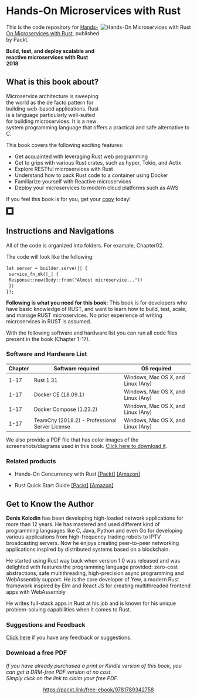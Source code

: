 # Hands-On Microservices with Rust

<a href="https://www.packtpub.com/web-development/hands-microservices-rust?utm_source=github&utm_medium=repository&utm_campaign=9781789342758 "><img src="https://d255esdrn735hr.cloudfront.net/sites/default/files/imagecache/ppv4_main_book_cover/B11206.png" alt="Hands-On Microservices with Rust" height="256px" align="right"></a>

This is the code repository for [Hands-On Microservices with Rust](https://www.packtpub.com/web-development/hands-microservices-rust?utm_source=github&utm_medium=repository&utm_campaign=9781789342758 ), published by Packt.

**Build, test, and deploy scalable and reactive microservices with Rust 2018**

## What is this book about?
Microservice architecture is sweeping the world as the de facto pattern for building web-based applications. Rust is a language particularly well-suited for building microservices. It is a new system programming language that offers a practical and safe alternative to C.

This book covers the following exciting features:
* Get acquainted with leveraging Rust web programming 
* Get to grips with various Rust crates, such as hyper, Tokio, and Actix 
* Explore RESTful microservices with Rust 
* Understand how to pack Rust code to a container using Docker 
* Familiarize yourself with Reactive microservices 
* Deploy your microservices to modern cloud platforms such as AWS 

If you feel this book is for you, get your [copy](https://www.amazon.com/dp/1789342759) today!

<a href="https://www.packtpub.com/?utm_source=github&utm_medium=banner&utm_campaign=GitHubBanner"><img src="https://raw.githubusercontent.com/PacktPublishing/GitHub/master/GitHub.png" 
alt="https://www.packtpub.com/" border="5" /></a>

## Instructions and Navigations
All of the code is organized into folders. For example, Chapter02.

The code will look like the following:
```
let server = builder.serve(|| {
 service_fn_ok(|_| {
 Response::new(Body::from("Almost microservice..."))
 })
});
```

**Following is what you need for this book:**
This book is for developers who have basic knowledge of RUST, and want to learn how to build, test, scale, and manage RUST microservices. No prior experience of writing microservices in RUST is assumed.

With the following software and hardware list you can run all code files present in the book (Chapter 1-17).
### Software and Hardware List
| Chapter 	| Software required | OS required |
| -------- 	| ------------------------------------ | ----------------------------------- |
| 1-17		| Rust 1.31 										| Windows, Mac OS X, and Linux (Any) |
| 1-17		| Docker CE (18.09.1) 								| Windows, Mac OS X, and Linux (Any) |
| 1-17 		| Docker Compose (1.23.2)							| Windows, Mac OS X, and Linux (Any) |
| 1-17 		| TeamCity (2018.2) - Professional Server License 	| Windows, Mac OS X, and Linux (Any) |


We also provide a PDF file that has color images of the screenshots/diagrams used in this book. [Click here to download it](https://www.packtpub.com/sites/default/files/downloads/9781789342758_ColorImages.pdf).

### Related products
* Hands-On Concurrency with Rust [[Packt]](https://www.packtpub.com/application-development/hands-concurrency-rust?utm_source=github&utm_medium=repository&utm_campaign=9781788399975 ) [[Amazon]](https://www.amazon.com/dp/1788399978)

* Rust Quick Start Guide [[Packt]](https://www.packtpub.com/application-development/rust-quick-start-guide?utm_source=github&utm_medium=repository&utm_campaign=9781789616705 ) [[Amazon]](https://www.amazon.com/dp/1789616700)

## Get to Know the Author
**Denis Kolodin**
has been developing high-loaded network applications for more than 12 years. He has mastered and used different kind of programming languages like C, Java, Python and even Go for developing various applications from high-frequency trading robots to IPTV broadcasting servers. Now he enjoys creating peer-to-peer networking applications inspired by distributed systems based on a blockchain.

He started using Rust way back when version 1.0 was released and was delighted with features the programming language provided: zero-cost abstractions, safe multithreading, high-precision async programming and WebAssembly support. He is the core developer of Yew, a modern Rust framework inspired by Elm and React JS for creating multithreaded frontend apps with WebAssembly

He writes full-stack apps in Rust at his job and is known for his unique problem-solving capabilities when it comes to Rust.


### Suggestions and Feedback
[Click here](https://docs.google.com/forms/d/e/1FAIpQLSdy7dATC6QmEL81FIUuymZ0Wy9vH1jHkvpY57OiMeKGqib_Ow/viewform) if you have any feedback or suggestions.


### Download a free PDF

 <i>If you have already purchased a print or Kindle version of this book, you can get a DRM-free PDF version at no cost.<br>Simply click on the link to claim your free PDF.</i>
<p align="center"> <a href="https://packt.link/free-ebook/9781789342758">https://packt.link/free-ebook/9781789342758 </a> </p>